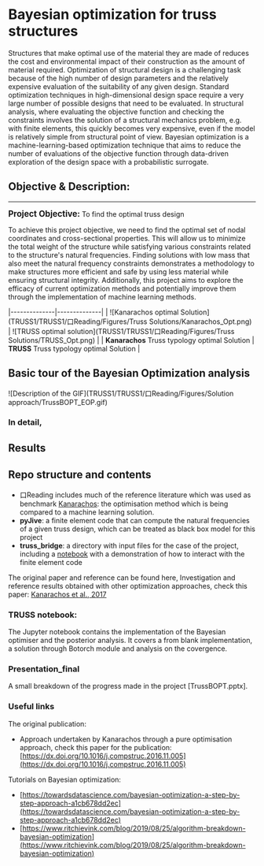# Bayesian optimization for truss structures

Structures that make optimal use of the material they are made of reduces the cost and environmental impact of their construction as the amount of material required. Optimization of structural design is a challenging task because of the high number of design parameters and the relatively expensive evaluation of the suitability of any given design. Standard optimization techniques in high-dimensional design space require a very large number of possible designs that need to be evaluated. In structural analysis, where evaluating the objective function and checking the constraints involves the solution of a structural mechanics problem, e.g. with finite elements, this quickly becomes very expensive, even if the model is relatively simple from structural point of view. Bayesian optimization is a machine-learning-based optimization technique that aims to reduce the number of evaluations of the objective function through data-driven exploration of the design space with a probabilistic surrogate.

## Objective & Description:
---

<span style="font-size: larger;"><B>Project Objective:</B></span> To find the optimal truss design


To achieve this project objective, we need to find the optimal set of nodal coordinates and cross-sectional properties. This will allow us to minimize the total weight of the structure while satisfying various constraints related to the structure's natural frequencies. Finding solutions with low mass that also meet the natural frequency constraints demonstrates a methodology to make structures more efficient and safe by using less material while ensuring structural integrity. Additionally, this project aims to explore the efficacy of current optimization methods and potentially improve them through the implementation of machine learning methods.

|--------------|--------------|
| ![Kanarachos optimal Solution](TRUSS1/TRUSS1/口Reading/Figures/Truss Solutions/Kanarachos_Opt.png) | ![TRUSS optimal solution](TRUSS1/TRUSS1/口Reading/Figures/Truss Solutions/TRUSS_Opt.png) |
| **Kanarachos** Truss typology optimal Solution | **TRUSS** Truss typology optimal Solution |

## Basic tour of the Bayesian Optimization analysis

![Description of the GIF](TRUSS1/TRUSS1/口Reading/Figures/Solution approach/TrussBOPT_EOP.gif)

### In detail,

## Results





## Repo structure and contents
- 口Reading includes much of the reference literature which was used as benchmark [Kanarachos](1-s2.0-S0045794916302036-main.pdf): the optimisation method which is being compared to a machine learning solution.
- **pyJive**: a finite element code that can compute the natural frequencies of a given truss design, which can be treated as black box model for this project
- **truss_bridge**: a directory with input files for the case of the project, including a [notebook](truss_bridge/truss_bridge.ipynb) with a demonstration of how to interact with the finite element code

The original paper and reference can be found here,
Investigation and reference results obtained with other optimization approaches, check this paper: [Kanarachos et al., 2017](https://dx.doi.org/10.1016/j.compstruc.2016.11.005)

### TRUSS notebook:
The Jupyter notebook contains the implementation of the Bayesian optimiser and the posterior analysis. It covers a from blank implementation, a solution through Botorch module and analysis on the covergence. 

### Presentation_final
A small breakdown of the progress made in the project [TrussBOPT.pptx].

### Useful links
The original publication:
- Approach undertaken by Kanarachos through a pure optimisation approach, check this paper for the publication: [https://dx.doi.org/10.1016/j.compstruc.2016.11.005](https://dx.doi.org/10.1016/j.compstruc.2016.11.005)

Tutorials on Bayesian optimization:
- [https://towardsdatascience.com/bayesian-optimization-a-step-by-step-approach-a1cb678dd2ec](https://towardsdatascience.com/bayesian-optimization-a-step-by-step-approach-a1cb678dd2ec)
- [https://www.ritchievink.com/blog/2019/08/25/algorithm-breakdown-bayesian-optimization](https://www.ritchievink.com/blog/2019/08/25/algorithm-breakdown-bayesian-optimization)
